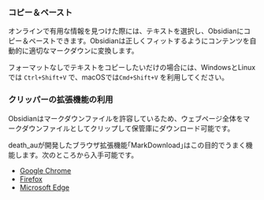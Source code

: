 ### コピー＆ペースト

オンラインで有用な情報を見つけた際には、テキストを選択し、Obsidianにコピー＆ペーストできます。Obsidianは正しくフィットするようにコンテンツを自動的に適切なマークダウンに変換します。

フォーマットなしでテキストをコピーしたいだけの場合には、WindowsとLinuxでは `Ctrl+Shift+V` で、macOSでは`Cmd+Shift+V` を利用してください。

### クリッパーの拡張機能の利用

Obsidianはマークダウンファイルを許容しているため、ウェブページ全体をマークダウンファイルとしてクリップして保管庫にダウンロード可能です。

death_auが開発したブラウザ拡張機能｢MarkDownload｣はこの目的でうまく機能します。次のところから入手可能です。

- [Google Chrome](https://chrome.google.com/webstore/detail/markdownload-markdown-web/pcmpcfapbekmbjjkdalcgopdkipoggdi)
- [Firefox](https://addons.mozilla.org/en-GB/firefox/addon/markdownload/)
- [Microsoft Edge](https://microsoftedge.microsoft.com/addons/detail/markdownload-markdown-w/hajanaajapkhaabfcofdjgjnlgkdkknm)
